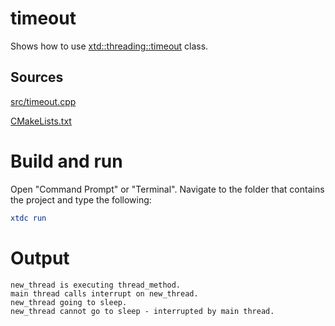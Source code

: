 # timeout

Shows how to use [xtd::threading::timeout](https://gammasoft71.github.io/xtd/reference_guides/latest/classxtd_1_1threading_1_1timeout.html) class.

## Sources

[src/timeout.cpp](src/timeout.cpp)

[CMakeLists.txt](CMakeLists.txt)

# Build and run

Open "Command Prompt" or "Terminal". Navigate to the folder that contains the project and type the following:

```cmake
xtdc run
```

# Output

```
new_thread is executing thread_method.
main thread calls interrupt on new_thread.
new_thread going to sleep.
new_thread cannot go to sleep - interrupted by main thread.
```
